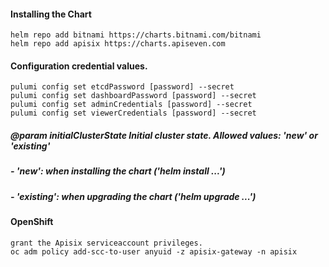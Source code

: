 #### Installing the Chart
```hcl
helm repo add bitnami https://charts.bitnami.com/bitnami
helm repo add apisix https://charts.apiseven.com
```

#### Configuration credential values.
```hcl
pulumi config set etcdPassword [password] --secret
pulumi config set dashboardPassword [password] --secret
pulumi config set adminCredentials [password] --secret
pulumi config set viewerCredentials [password] --secret
```

##### @param initialClusterState Initial cluster state. Allowed values: 'new' or 'existing'
#####   - 'new': when installing the chart ('helm install ...')
#####   - 'existing': when upgrading the chart ('helm upgrade ...')

#### OpenShift
```
grant the Apisix serviceaccount privileges.
oc adm policy add-scc-to-user anyuid -z apisix-gateway -n apisix
```